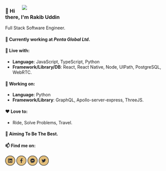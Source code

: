 [<img align="right" width="450" src="https://github-readme-stats.vercel.app/api?username=RRakib&show_icons=true&&theme=onedark"/>](https://github.com/RRakib/)

### 👋 Hi there, I'm Rakib Uddin 
Full Stack Software Engineer.

#### 💼 Currently working at ***Penta Global Ltd***.

#### 🛌 Live with:
* __Language__: JavaScript, TypeScript, Python
* __Framework/Library/DB__: React, React Native, Node, UIPath, PostgreSQL, WebRTC.

#### 🏹 Working on:
* __Language__: Python
* __Framework/Library__: GraphQL, Apollo-server-express, ThreeJS.

#### ❤️ Love to:
* Ride, Solve Problems, Travel.

#### 🎯 Aiming To Be The Best.

#### 📫 Find me on:
  [<img alt="LinkedIn" src="https://raw.githubusercontent.com/RRakib/RRakib/master/images/linkidin.png" height="32" width="32" />](https://www.linkedin.com/in/rakib-uddin-8b5207172/)
[<img alt="Facebook" src="https://raw.githubusercontent.com/RRakib/RRakib/master/images/facebook.png" height="32" width="32" />](https://www.facebook.com/rakib.uddin.754570)
[<img alt="Messenger" src="https://raw.githubusercontent.com/RRakib/RRakib/master/images/messanger.png" height="32" width="32" />](https://www.facebook.com/rakib.uddin.754570)
[<img alt="Twitter" src="https://raw.githubusercontent.com/RRakib/RRakib/master/images/twitter.png" height="32" width="32" />](https://twitter.com/RakibUd20101281)
